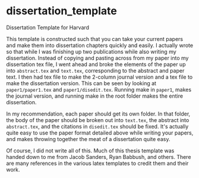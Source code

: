 # dissertation_template
Dissertation Template for Harvard

This template is constructed such that you can take your current papers and make them into dissertation chapters quickly and easily. I actually wrote so that while I was finishing up two publications while also writing my dissertation. Instead of copying and pasting across from my paper into my dissertation tex file, I went ahead and broke the elements of the paper up into `abstract.tex` and `text.tex`, corresponding to the abstract and paper text. I then had tex file to make the 2-column journal version and a tex file to make the dissertation version. This can be seen by looking at `paper1/paper1.tex` and `paper1/disedit.tex`. Running make in `paper1`, makes the journal version, and running make in the root folder makes the entire dissertation.

In my recommendation, each paper should get its own folder. In that folder, the body of the paper should be broken out into `text.tex`, the abstract into `abstract.tex`, and the citations in `disedit.tex` should be fixed. It's actually quite easy to use the paper format detailed above while writing your papers, and makes throwing together the meat of a dissertation quite easy. 

Of course, I did not write all of this. Much of this thesis template was handed down to me from Jacob Sanders, Ryan Babbush, and others. There are many references in the various latex templates to credit them and their work.
